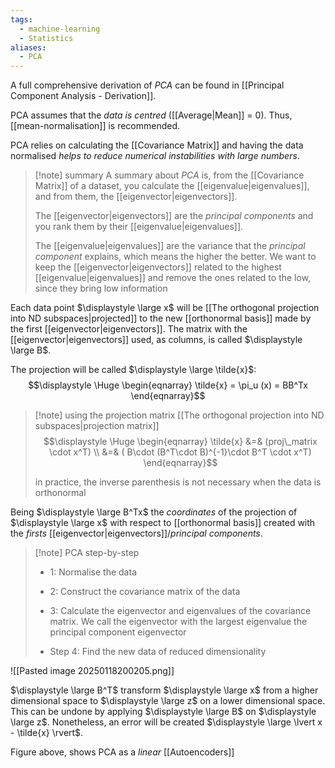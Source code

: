 ```yaml
---
tags:
  - machine-learning
  - Statistics
aliases:
  - PCA
---
```

A full comprehensive derivation of *PCA* can be found in [[Principal Component Analysis - Derivation]]. 

PCA assumes that the *data is centred* ([[Average|Mean]] = 0). Thus, [[mean-normalisation]] is recommended.

PCA relies on calculating the [[Covariance Matrix]] and having the data normalised *helps to reduce numerical instabilities with large numbers*.


>[!note] summary
> A summary about *PCA* is, from the [[Covariance Matrix]] of a dataset, you calculate the [[eigenvalue|eigenvalues]], and from them, the [[eigenvector|eigenvectors]].
>
> The [[eigenvector|eigenvectors]] are the *principal components* and you rank them by their [[eigenvalue|eigenvalues]].
>
> The [[eigenvalue|eigenvalues]] are the variance that the *principal component* explains, which means the higher the better. We want to keep the [[eigenvector|eigenvectors]] related to the highest [[eigenvalue|eigenvalues]] and remove the ones related to the low, since they bring low information


Each data point $\displaystyle \large x$ will be [[The orthogonal projection into ND subspaces|projected]] to the new [[orthonormal basis]] made by the first [[eigenvector|eigenvectors]]. The matrix with the [[eigenvector|eigenvectors]] used, as columns, is called $\displaystyle \large B$.

The projection will be called $\displaystyle \large \tilde{x}$:
$$\displaystyle \Huge \begin{eqnarray} 
\tilde{x} = \pi_u (x) = BB^Tx
\end{eqnarray}$$

>[!note] using the projection matrix
> [[The orthogonal projection into ND subspaces|projection matrix]]
>$$\displaystyle \Huge \begin{eqnarray} 
>\tilde{x} &=& (proj\_matrix \cdot x^T)
>\\
>&=& (
>B\cdot 
>(B^T\cdot 
>B)^{-1}\cdot 
>B^T
>\cdot x^T)
>\end{eqnarray}$$
>
>in practice, the inverse parenthesis is not necessary when the data is orthonormal


Being $\displaystyle \large B^Tx$ the *coordinates* of the projection of $\displaystyle \large x$ with respect to [[orthonormal basis]] created with the *firsts* [[eigenvector|eigenvectors]]/*principal components*.

>[!note] PCA step-by-step
>
>- 1: Normalise the data
>
>- 2: Construct the covariance matrix of the data
>
>- 3: Calculate the eigenvector and eigenvalues of the covariance matrix. We call the eigenvector with the largest eigenvalue the principal component eigenvector
>
>- Step 4: Find the new data of reduced dimensionality

![[Pasted image 20250118200205.png]]

$\displaystyle \large B^T$ transform $\displaystyle \large x$ from a higher dimensional space to $\displaystyle \large z$ on a lower dimensional space. This can be undone by applying $\displaystyle \large B$ on $\displaystyle \large z$. Nonetheless, an error will be created $\displaystyle \large \lvert x - \tilde{x} \rvert$.

Figure above, shows PCA as a *linear* [[Autoencoders]]
